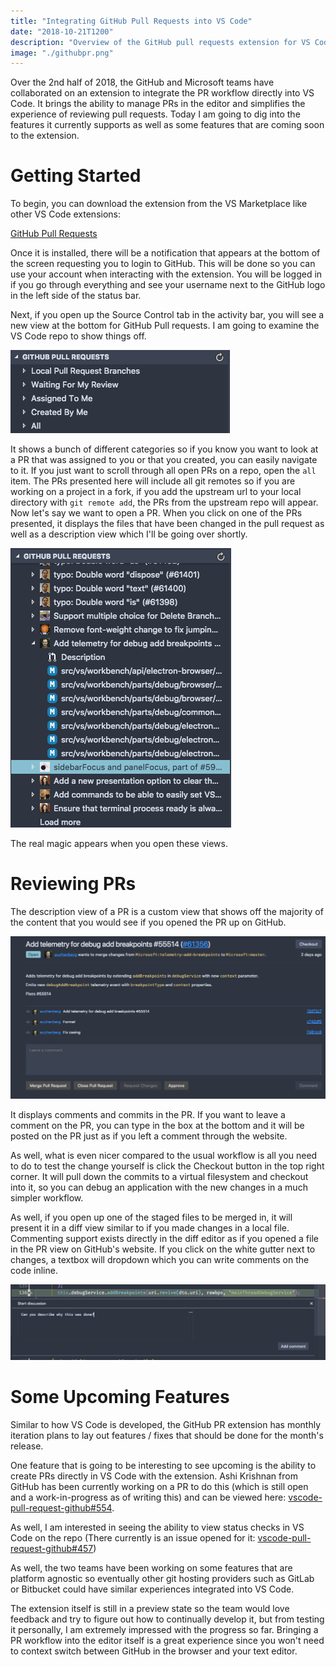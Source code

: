```yaml
---
title: "Integrating GitHub Pull Requests into VS Code"
date: "2018-10-21T1200"
description: "Overview of the GitHub pull requests extension for VS Code"
image: "./githubpr.png"
---
```


Over the 2nd half of 2018, the GitHub and Microsoft teams have collaborated on an extension to integrate the PR workflow directly into VS Code. It brings the ability to manage PRs in the editor and simplifies the experience of reviewing pull requests. Today I am going to dig into the features it currently supports as well as some features that are coming soon to the extension.

<!-- end -->

# Getting Started

To begin, you can download the extension from the VS Marketplace like other VS Code extensions:

[GitHub Pull Requests](https://marketplace.visualstudio.com/items?itemName=GitHub.vscode-pull-request-github)

Once it is installed, there will be a notification that appears at the bottom of the screen requesting you to login to GitHub. This will be done so you can use your account when interacting with the extension. You will be logged in if you go through everything and see your username next to the GitHub logo in the left side of the status bar.

Next, if you open up the Source Control tab in the activity bar, you will see a new view at the bottom for GitHub Pull requests. I am going to examine the VS Code repo to show things off.

![pull requests view](pull-requests-view.png)

It shows a bunch of different categories so if you know you want to look at a PR that was assigned to you or that you created, you can easily navigate to it. If you just want to scroll through all open PRs on a repo, open the `all` item. The PRs presented here will include all git remotes so if you are working on a project in a fork, if you add the upstream url to your local directory with `git remote add`, the PRs from the upstream repo will appear. Now let's say we want to open a PR. When you click on one of the PRs presented, it displays the files that have been changed in the pull request as well as a description view which I'll be going over shortly.

![Example PR](pull-request-item.png)

The real magic appears when you open these views.

# Reviewing PRs

The description view of a PR is a custom view that shows off the majority of the content that you would see if you opened the PR up on GitHub.

![PR Description UI](prui.png)

It displays comments and commits in the PR. If you want to leave a comment on the PR, you can type in the box at the bottom and it will be posted on the PR just as if you left a comment through the website.

As well, what is even nicer compared to the usual workflow is all you need to do to test the change yourself is click the Checkout button in the top right corner. It will pull down the commits to a virtual filesystem and checkout into it, so you can debug an application with the new changes in a much simpler workflow.

As well, if you open up one of the staged files to be merged in, it will present it in a diff view similar to if you made changes in a local file. Commenting support exists directly in the diff editor as if you opened a file in the PR view on GitHub's website. If you click on the white gutter next to changes, a textbox will dropdown which you can write comments on the code inline.

![comments UI](comments.png)

# Some Upcoming Features

Similar to how VS Code is developed, the GitHub PR extension has monthly iteration plans to lay out features / fixes that should be done for the month's release.

One feature that is going to be interesting to see upcoming is the ability to create PRs directly in VS Code with the extension. Ashi Krishnan from GitHub has been currently working on a PR to do this (which is still open and a work-in-progress as of writing this) and can be viewed here: [vscode-pull-request-github#554](https://github.com/Microsoft/vscode-pull-request-github/pull/554).

As well, I am interested in seeing the ability to view status checks in VS Code on the repo (There currently is an issue opened for it: [vscode-pull-request-github#457](https://github.com/Microsoft/vscode-pull-request-github/issues/457))

As well, the two teams have been working on some features that are platform agnostic so eventually other git hosting providers such as GitLab or Bitbucket could have similar experiences integrated into VS Code.

The extension itself is still in a preview state so the team would love feedback and try to figure out how to continually develop it, but from testing it personally, I am extremely impressed with the progress so far. Bringing a PR workflow into the editor itself is a great experience since you won't need to context switch between GitHub in the browser and your text editor.

